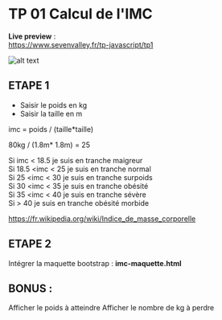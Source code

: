 # TP 01 Calcul de l'IMC
**Live preview**  :  
https://www.sevenvalley.fr/tp-javascript/tp1  
  
![alt text](../tp1.webp)


## ETAPE 1  
- Saisir le poids en kg
- Saisir la taille en m
  
imc = poids / (taille*taille)
  
80kg / (1.8m* 1.8m) = 25
  
Si imc < 18.5 je suis en tranche maigreur      
Si 18.5 <imc < 25  je suis en tranche normal  
Si 25 <imc < 30  je suis en tranche surpoids  
Si 30 <imc < 35  je suis en tranche obésité  
Si 35 <imc < 40  je suis en tranche sévère      
Si  > 40  je suis en tranche obésité morbide

https://fr.wikipedia.org/wiki/Indice_de_masse_corporelle  

## ETAPE 2
Intégrer la maquette bootstrap   : **imc-maquette.html**

## BONUS :  
Afficher le poids à atteindre
Afficher le nombre de kg à perdre
  
